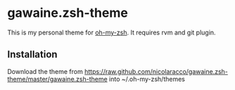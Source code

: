 # gawaine.zsh-theme

This is my personal theme for
[oh-my-zsh](https://github.com/robbyrussell/oh-my-zsh).
It requires rvm and git plugin.

## Installation

Download the theme from
https://raw.github.com/nicolaracco/gawaine.zsh-theme/master/gawaine.zsh-theme
into ~/.oh-my-zsh/themes
